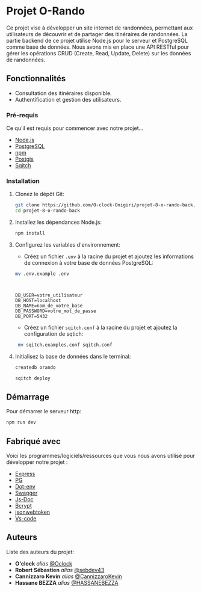 # Projet O-Rando

Ce projet vise à développer un site internet de randonnées, permettant aux utilisateurs de découvrir et de partager des itinéraires de randonnées. La partie backend de ce projet utilise Node.js pour le serveur et PostgreSQL comme base de données. Nous avons mis en place une API RESTful pour gérer les opérations CRUD (Create, Read, Update, Delete) sur les données de randonnées.

## Fonctionnalités

- Consultation des itinéraires disponible.
- Authentification et gestion des utilisateurs.

### Pré-requis

Ce qu'il est requis pour commencer avec notre projet...

- [Node.js](https://nodejs.org/)
- [PostgreSQL](https://www.postgresql.org/)
- [npm](https://www.npmjs.com/)
- [Postgis](https://postgis.net/)
- [Sqitch](https://sqitch.org/)

### Installation

1. Clonez le dépôt Git:

   ```bash
   git clone https://github.com/O-clock-Onigiri/projet-8-o-rando-back.git
   cd projet-8-o-rando-back
   ```

2. Installez les dépendances Node.js:

   ```bash
   npm install
   ```

3. Configurez les variables d'environnement:

   - Créez un fichier `.env` à la racine du projet et ajoutez les informations de connexion à votre base de données PostgreSQL:

   ```bash
   mv .env.example .env
   ```

   ```plaintext


   DB_USER=votre_utilisateur
   DB_HOST=localhost
   DB_NAME=nom_de_votre_base
   DB_PASSWORD=votre_mot_de_passe
   DB_PORT=5432
   ```

   - Créez un fichier `sqitch.conf` à la racine du projet et ajoutez la configuration de sqtich:

   ```bash
    mv sqitch.examples.conf sqitch.conf
   ```

4. Initialisez la base de données dans le terminal:

   ```bash
   createdb orando

   sqitch deploy

   ```

## Démarrage

Pour démarrer le serveur http:

```bash
npm run dev
```

## Fabriqué avec

Voici les programmes/logiciels/ressources que vous nous avons utilisé pour développer notre projet :

- [Express](https://expressjs.com/)
- [PG](https://www.npmjs.com/package/pg)
- [Dot-env](https://www.npmjs.com/package/dotenv)
- [Swagger](https://swagger.io/resources/open-api/)
- [Js-Doc](https://jsdoc.app/)
- [Bcrypt](https://www.bcrypt.fr/)
- [jsonwebtoken](https://jwt.io/)
- [Vs-code](https://code.visualstudio.com/)

## Auteurs

Liste des auteurs du projet:

- **O'clock** _alias_ [@Oclock](https://oclock.io/)
- **Robert Sébastien** _alias_ [@sebdev43](https://github.com/Sebdev43)
- **Cannizzaro Kevin** _alias_ [@CannizzaroKevin](https://github.com/CannizzaroKevin)
- **Hassane BEZZA** _alias_ [@HASSANEBEZZA](https://github.com/HASSANEBEZZA
)
